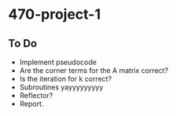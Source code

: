 # 470-project-1

## To Do ##
- Implement pseudocode
- Are the corner terms for the A matrix correct?
- Is the iteration for k correct?
- Subroutines yayyyyyyyyy
- Reflector?
- Report.